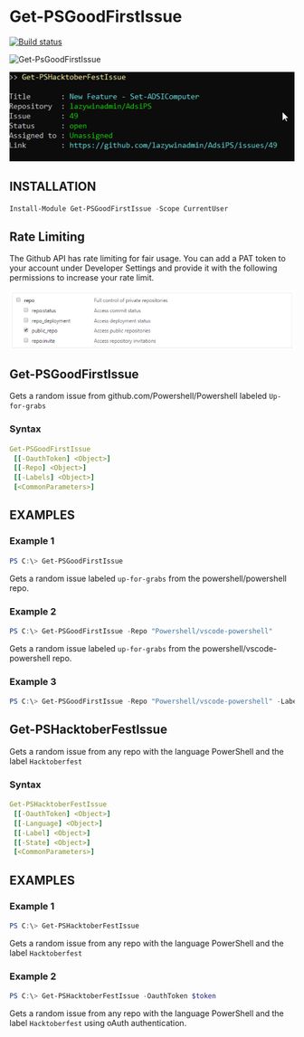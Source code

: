 # Get-PSGoodFirstIssue

[![Build status](https://ci.appveyor.com/api/projects/status/3n4785ixqkyvubae/branch/master?svg=true)](https://ci.appveyor.com/project/tomlarse/get-psgoodfirstissue/branch/master)


![Get-PsGoodFirstIssue](docs/media/result.png)

![Get-PsHacktoberFestIssue](docs/media/get-pshacktoberfestissue.png)


## INSTALLATION
```powershell
Install-Module Get-PSGoodFirstIssue -Scope CurrentUser
```

## Rate Limiting
The Github API has rate limiting for fair usage. You can add a PAT token to your account under Developer Settings and provide it with the following permissions to increase your rate limit.

![PATToken](docs/media/PATToken.png)

## Get-PSGoodFirstIssue

Gets a random issue from github.com/Powershell/Powershell labeled `Up-for-grabs`

### Syntax
```yaml
Get-PSGoodFirstIssue
 [[-OauthToken] <Object>]
 [[-Repo] <Object>]
 [[-Labels] <Object>]
 [<CommonParameters>]
```

## EXAMPLES

### Example 1
```powershell
PS C:\> Get-PSGoodFirstIssue
```

Gets a random issue labeled `up-for-grabs` from the powershell/powershell repo.

### Example 2
```powershell
PS C:\> Get-PSGoodFirstIssue -Repo "Powershell/vscode-powershell"
```

Gets a random issue labeled `up-for-grabs` from the powershell/vscode-powershell repo.

### Example 3
```powershell
PS C:\> Get-PSGoodFirstIssue -Repo "Powershell/vscode-powershell" -Labels "Issue-bug"
```

## Get-PSHacktoberFestIssue

Gets a random issue from any repo with the language PowerShell and the label `Hacktoberfest`

### Syntax
```yaml
Get-PSHacktoberFestIssue
 [[-OauthToken] <Object>]
 [[-Language] <Object>]
 [[-Label] <Object>]
 [[-State] <Object>]
 [<CommonParameters>]
```

## EXAMPLES

### Example 1
```powershell
PS C:\> Get-PSHacktoberFestIssue
```

Gets a random issue from any repo with the language PowerShell and the label `Hacktoberfest`

### Example 2
```powershell
PS C:\> Get-PSHacktoberFestIssue -OauthToken $token
```

Gets a random issue from any repo with the language PowerShell and the label `Hacktoberfest` using oAuth authentication.
